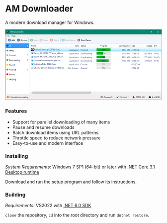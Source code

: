 # AM Downloader

A modern download manager for Windows.

![Screenshot](screenshot.png?raw=true)

<h3>Features</h3>

* Support for parallel downloading of many items
* Pause and resume downloads
* Batch download items using URL patterns
* Throttle speed to reduce network pressure
* Easy-to-use and modern interface

<h3>Installing</h3>

_System Requirements:_ Windows 7 SP1 (64-bit) or later with [.NET Core 3.1 Desktop runtime](https://dotnet.microsoft.com/download/dotnet)

Download and run the setup program and follow its instructions.

<h3>Building</h3>

_Requirements:_ VS2022 with [.NET 6.0 SDK](https://dotnet.microsoft.com/download/dotnet)

`clone` the repository, `cd` into the root directory and run `dotnet restore`.
